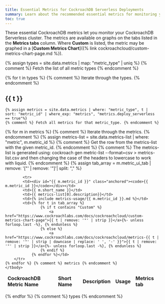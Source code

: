 ```yaml
---
title: Essential Metrics for CockroachDB Serverless Deployments
summary: Learn about the recommended essential metrics for monitoring your CockroachDB Serverless cluster.
toc: true
---
```


These essential CockroachDB metrics let you monitor your CockroachDB Serverless cluster. The metrics are available on graphs on the tabs listed in the **Metrics tabs** column. Where **Custom** is listed, the metric may be graphed in a [**Custom Metrics Chart**]({% link cockroachcloud/custom-metrics-chart-page.md %}).

{% assign types = site.data.metrics | map: "metric_type" | uniq %}
{% comment %} Fetch the list of all metric types {% endcomment %}

{% for t in types %} {% comment %} Iterate through the types. {% endcomment %}

## {{ t }}

    {% assign metrics = site.data.metrics | where: "metric_type", t | sort: "metric_id" | where_exp: "metrics", "metrics.deploy_serverless == true"%}
    {% comment %} Fetch all metrics for that metric_type. {% endcomment %}

<table>
    <thead>
        <tr>
            <td><b>CockroachDB Metric Name</b></td>
            <td><b>Short Name</b></td>
            <td><b>Description</b></td>
            <td><b>Usage</b></td>
            <td><b>Metrics tab</b></td>
        </tr>
    </thead>
    <tbody>    
    {% for m in metrics %} {% comment %} Iterate through the metrics. {% endcomment %}
        {% assign metrics-list = site.data.metrics-list | where: "metric", m.metric_id %}
        {% comment %} Get the row from the metrics-list with the given metric_id. {% endcomment %}
        {% comment %} The metrics-list is generated using: cockroach gen metric-list --format=csv > metrics-list.csv and then changing the case of the headers to lowercase to work with liquid. {% endcomment %}
        {% assign tab_array = m.metric_ui_tab | remove: '["' | remove: '"]'| split: "," %}
        
            <tr>
            <td><div id="{{ m.metric_id }}" class="anchored"><code>{{ m.metric_id }}</code></div></td>
            <td>{{ m.short_name }}</td>
            <td>{{ metrics-list[0].description}}</td>
            <td>{% include metrics-usage/{{ m.metric_id }}.md %}</td>
            <td>{% for t in tab_array %}
                    {% if t contains "Custom" %}
                        <a href="https://www.cockroachlabs.com/docs/cockroachcloud/custom-metrics-chart-page">{{ t | remove: '"' | strip }}</a>{%- unless forloop.last -%}, {% endunless %}
                    {% else %}
                        <a href="https://www.cockroachlabs.com/docs/cockroachcloud/metrics-{{ t | remove: '"' | strip | downcase | replace: ' ', '-' }}">{{ t | remove: '"' | strip }}</a>{%- unless forloop.last -%}, {% endunless %}
                    {% endif %}
                {% endfor %}</td>
        </tr>
    {% endfor %} {% comment %} metrics {% endcomment %}
    </tbody>
</table>

{% endfor %} {% comment %} types {% endcomment %}